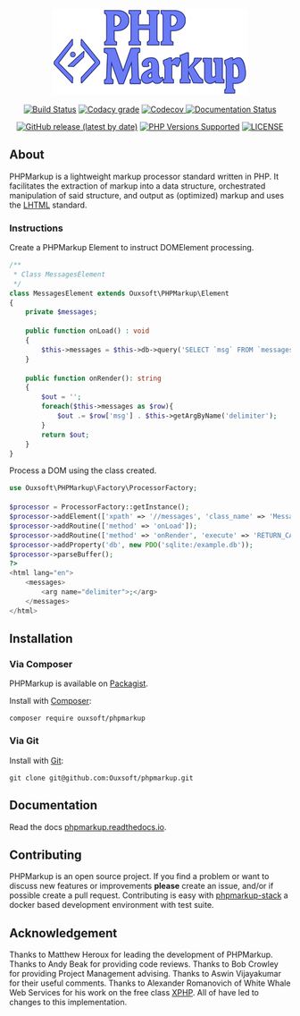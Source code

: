 <p align="center"><img src="https://github.com/Ouxsoft/phpmarkup/raw/master/docs/logo.jpg" width="350"></p>

<p align="center">
    <a href="https://travis-ci.com/github/Ouxsoft/phpmarkup"><img src="https://api.travis-ci.com/Ouxsoft/phpmarkup.svg?branch=master&status=passed" alt="Build Status"></a>
    <a href="https://app.codacy.com/gh/Ouxsoft/phpmarkup?utm_source=github.com&utm_medium=referral&utm_content=Ouxsoft/phpmarkup&utm_campaign=Badge_Grade_Dashboard"><img alt="Codacy grade" src="https://img.shields.io/codacy/grade/86210d48e2ca45e497be865ace8a4029"></a>
    <a href="https://codecov.io/gh/Ouxsoft/phpmarkup"> <img alt="Codecov" src="https://img.shields.io/codecov/c/github/Ouxsoft/phpmarkup"> </a> 
    <a href="https://phpmarkup.readthedocs.io/en/latest/?badge=latest"><img src="https://readthedocs.org/projects/phpmarkup/badge/?version=latest" alt="Documentation Status"></a> 
</p>

<p align="center">
    <a href="https://packagist.org/packages/Ouxsoft/phpmarkup"><img alt="GitHub release (latest by date)" src="https://img.shields.io/github/v/release/Ouxsoft/phpmarkup"></a> 
    <a href="#tada-php-support" title="PHP Versions Supported"><img alt="PHP Versions Supported" src="https://img.shields.io/badge/php-7.3%20to%208.0-777bb3.svg?logo=php&logoColor=white&labelColor=555555"></a>  
    <a href="https://github.com/Ouxsoft/phpmarkup/blob/master/LICENSE" title="license"><img alt="LICENSE" src="https://img.shields.io/badge/license-MIT-428f7e.svg?logo=open%20source%20initiative&logoColor=white&labelColor=555555"></a>
</p>

## About
PHPMarkup is a lightweight markup processor standard written in PHP. 
It facilitates the extraction of markup into a data structure, orchestrated manipulation of said structure, and output as 
(optimized) markup and uses the [LHTML](https://github.com/Ouxsoft/LHTML) standard. 

### Instructions
Create a PHPMarkup Element to instruct DOMElement processing.
```php
/**
 * Class MessagesElement
 */
class MessagesElement extends Ouxsoft\PHPMarkup\Element
{
    private $messages;

    public function onLoad() : void
    {
        $this->messages = $this->db->query('SELECT `msg` FROM `messages`;');
    }

    public function onRender(): string
    {
        $out = '';
        foreach($this->messages as $row){
            $out .= $row['msg'] . $this->getArgByName('delimiter');
        }
        return $out;
    }
}
```

Process a DOM using the class created.

```php
use Ouxsoft\PHPMarkup\Factory\ProcessorFactory;

$processor = ProcessorFactory::getInstance();
$processor->addElement(['xpath' => '//messages', 'class_name' => 'MessagesElement']);
$processor->addRoutine(['method' => 'onLoad']);
$processor->addRoutine(['method' => 'onRender', 'execute' => 'RETURN_CALL']);
$processor->addProperty('db', new PDO('sqlite:/example.db'));
$processor->parseBuffer();
?>
<html lang="en">
    <messages>
        <arg name="delimiter">;</arg>
    </messages>
</html>
```

## Installation

### Via Composer
PHPMarkup is available on [Packagist](https://packagist.org/packages/Ouxsoft/livingMarkup).

Install with [Composer](https://getcomposer.org/download/):
```shell script
composer require ouxsoft/phpmarkup
```

### Via Git
Install with [Git](https://git-scm.com/):
```shell script
git clone git@github.com:Ouxsoft/phpmarkup.git
```

## Documentation
Read the docs [phpmarkup.readthedocs.io](https://phpmarkup.readthedocs.io).

## Contributing
PHPMarkup is an open source project. If you find a problem or want to discuss new features or improvements
**please** create an issue, and/or if possible create a pull request. Contributing is easy with [phpmarkup-stack](https://github.com/Ouxsoft/phpmarkup-stack) 
a docker based development environment with test suite.

## Acknowledgement
Thanks to Matthew Heroux for leading the development of PHPMarkup. 
Thanks to Andy Beak for providing code reviews. 
Thanks to Bob Crowley for providing Project Management advising. 
Thanks to Aswin Vijayakumar for their useful comments. 
Thanks to Alexander Romanovich of White Whale Web Services for his work on the free class 
[XPHP](http://technologies.whitewhale.net/xphp/).
All of have led to changes to this implementation.
